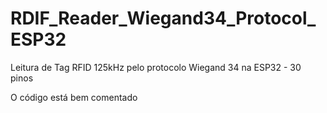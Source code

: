 # RDIF_Reader_Wiegand34_Protocol_ESP32

Leitura de Tag RFID 125kHz pelo protocolo Wiegand 34 na ESP32 - 30 pinos

O código está bem comentado
